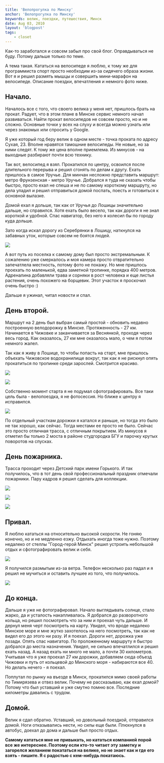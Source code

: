 ```yaml
---
title: 'Велопрогулка по Минску'
anchor: 'Велопрогулка по Минску'
keywords: велик, поездки, путешествия, Минск
date: Aug 03, 2010
layout: 'blogpost'
tags:
    - closet
---
```


Как-то заработался и совсем забыл про свой блог. Оправдываться не буду. Потому дальше только по теме.

А тема такая. Кататься на велосипеде я люблю, к тому же для программиста спорт просто необходим из-за сидячего образа жизни. Вот я и решил размять мышцы и совершить мини-марафон на велосипеде. Описание поездки, впечатления и немного фото ниже.

<!-- cut -->

## Начало.

Началось все с того, что своего велика у меня нет, пришлось брать на прокат. Радует, что в этом плане в Минске сервис немного начал развиваться. Найти прокат велосипедов не совсем просто, но и не сложно. Основные точки у всех на слуху и всегда можно узнать или через знакомых или спросить у Google.

Я уже который год беру велик в одном месте - точка проката по адресу Сухая, 23. Вполне нравятся тамошние велосипеды. Не новые, но за ними следят. К тому же цена вполне приемлема. Из минусов - на выходные разбирают почти всю технику.

Так вот, велосипед я взял. Прокатился по центру, освоился после длительного перерыва и решил сгонять по делам к другу. Ехать пришлось в самое Уручье. Для минчан несложно представить маршрут: метро Фрунзенская - метро Уручье. Добрался я туда не сказать чтобы быстро, просто ехал не спеша и не по самому короткому маршруту, но дела уладил и решил отправиться домой поспать, поесть и готовиться к основной вылазке.

Домой ехал я дольше, так как от Уручья до Лошицы значительно дальше, но справился. Хотя ехать было весело, так как дороги я не знал короткой и удобной. Спас навигатор, без него я колесил бы по городу куда дольше.

Зато когда искал дорогу из Серебрянки в Лошицу, наткнулся на забавных уток, которые совсем не боятся людей. 

![](http://klimchuk.com/upload/posts/velo/utki.jpg)

А вот путь из поселка к самому дому был просто экстремальным. К сожалению уже смеркалось и моя камера просто отвратительно запечатлела местность, потому фото не покажу. Но мне пришлось проехать по маленькой, едва заметной тропинке, порядка 400 метров. Адреналина добавляли трава и сорняки в рост человека и еще листья растения, очень похожего на борщевик. Этот участок я проскочил очень быстро :)

Дальше я ужинал, читал новости и спал.

## День второй.

Маршрут на 2 день был выбран самый простой - обновить недавно построенную велодорожку в Минске. Протяженность - 27 км. Начинается в Чижовке и заканчивается за Веснянкой, проходя через весь город. Как оказалось, 27 км мне оказалось мало, о чем я потом немного жалел.

Так как я живу в Лошице, то чтобы попасть на старт, мне пришлось объехать Чижовское водохранилище вокруг, так как я не рискнул опять прокатиться по тропинке среди зарослей. Смотрится красиво.

![](http://klimchuk.com/upload/posts/velo/chig1.jpg)

![](http://klimchuk.com/upload/posts/velo/chig2.jpg)

Собственно момент старта я не подумал сфотографировать. Все таки цель была - велопоездка, я не фотосессия. Но ближе к центру я исправился.

![](http://klimchuk.com/upload/posts/velo/road1.jpg)

По отдельный участкам дорожки я катался и раньше, но тогда это было не так хорошо, как сейчас. Тогда местами ее просто не было. Сейчас это просто отличная трасса, с отличным покрытием. Из минусов я отметил бы только 2 моста в районе студгородка БГУ и парочку крутых поворотов на спусках.

## День пожарника.

Трасса проходит через Детский парк имени Горького. И так получилось, что в тот день свой профессиональный праздник отмечали пожарники. Пару кадров я решил сделать для коллекции.

![](http://klimchuk.com/upload/posts/velo/fire1.jpg)

![](http://klimchuk.com/upload/posts/velo/fire2.jpg)

![](http://klimchuk.com/upload/posts/velo/fire3.jpg)

## Привал.

Я люблю кататься на относительно высокой скорости. Не гоняю конечно, но и не медленно езжу. Отдыхать иногда тоже нужно. Поэтому недалеко от стеллы "Город-герой Минск" решил устроить небольшой отдых и сфотографировать велик и себя.

![](http://klimchuk.com/upload/posts/velo/merida.jpg)

Я получился размытым из-за ветра. Телефон несколько раз падал и я решил не мучиться и оставить лучшее из того, что получилось.

![](http://klimchuk.com/upload/posts/velo/iam.jpg)

## До конца.

Дальше я уже не фотографировал. Начало выглядывать солнце, стало жарко, да и усталость накапливалась. Я добрался до разворотного кольца, но решил посмотреть что за ним и проехал чуть дальше. И дернул меня черт посмотреть на карту. Увидел, что вроде недалеко Минское море и мне жутко захотелось на него посмотреть, так как не видел его до этого ни разу. И я поехал. Дороги нет, дорожка уже позади. Опять спас навигатор. По проложенному маршруту я быстро добрался до места назначения. Увидел, не сильно впечатлился и решил ехать назад. А назад ехать ни много не мало, а почти 30 километров. Учитывая что я уже проехал 27 км дорожки, добавляем сюда объезд Чижовки и путь от кольцевой до Минского моря - набираются все 40. Но делать нечего - я поехал.

Поплутал по рынку на въезде в Минск, прокатился мимо своей работы по Тимирязева и отвез велик. Почему не рассказываю, как ехал домой? Потому что был уставший и уже смутно помню все. Последние километры давались с трудом.

## Домой.

Велик я сдал обратно. Уставший, но довольный поездкой, отправился домой. Ноги отказывались нести, но силы еще были. Плюхнулся в автобус, доехал до дома и дальше был просто отдых.

__Самому кататься мне не привыкать, но кататься компанией порой все же интереснее. Поэтому если кто-то читает эту заметку и загорелся желанием покататься на велике, но не знает как и где его взять - пишите. Я с радостью с кем-нибудь покатаюсь.__
